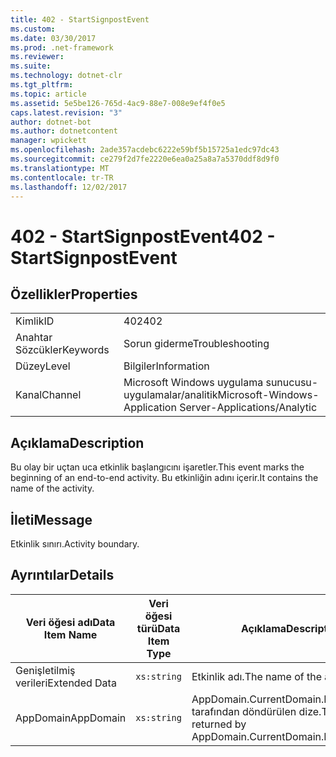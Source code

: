```yaml
---
title: 402 - StartSignpostEvent
ms.custom: 
ms.date: 03/30/2017
ms.prod: .net-framework
ms.reviewer: 
ms.suite: 
ms.technology: dotnet-clr
ms.tgt_pltfrm: 
ms.topic: article
ms.assetid: 5e5be126-765d-4ac9-88e7-008e9ef4f0e5
caps.latest.revision: "3"
author: dotnet-bot
ms.author: dotnetcontent
manager: wpickett
ms.openlocfilehash: 2ade357acdebc6222e59bf5b15725a1edc97dc43
ms.sourcegitcommit: ce279f2d7fe2220e6ea0a25a8a7a5370ddf8d9f0
ms.translationtype: MT
ms.contentlocale: tr-TR
ms.lasthandoff: 12/02/2017
---
```

# <a name="402---startsignpostevent"></a><span data-ttu-id="eb207-102">402 - StartSignpostEvent</span><span class="sxs-lookup"><span data-stu-id="eb207-102">402 - StartSignpostEvent</span></span>
## <a name="properties"></a><span data-ttu-id="eb207-103">Özellikler</span><span class="sxs-lookup"><span data-stu-id="eb207-103">Properties</span></span>  
  
|||  
|-|-|  
|<span data-ttu-id="eb207-104">Kimlik</span><span class="sxs-lookup"><span data-stu-id="eb207-104">ID</span></span>|<span data-ttu-id="eb207-105">402</span><span class="sxs-lookup"><span data-stu-id="eb207-105">402</span></span>|  
|<span data-ttu-id="eb207-106">Anahtar Sözcükler</span><span class="sxs-lookup"><span data-stu-id="eb207-106">Keywords</span></span>|<span data-ttu-id="eb207-107">Sorun giderme</span><span class="sxs-lookup"><span data-stu-id="eb207-107">Troubleshooting</span></span>|  
|<span data-ttu-id="eb207-108">Düzey</span><span class="sxs-lookup"><span data-stu-id="eb207-108">Level</span></span>|<span data-ttu-id="eb207-109">Bilgiler</span><span class="sxs-lookup"><span data-stu-id="eb207-109">Information</span></span>|  
|<span data-ttu-id="eb207-110">Kanal</span><span class="sxs-lookup"><span data-stu-id="eb207-110">Channel</span></span>|<span data-ttu-id="eb207-111">Microsoft Windows uygulama sunucusu-uygulamalar/analitik</span><span class="sxs-lookup"><span data-stu-id="eb207-111">Microsoft-Windows-Application Server-Applications/Analytic</span></span>|  
  
## <a name="description"></a><span data-ttu-id="eb207-112">Açıklama</span><span class="sxs-lookup"><span data-stu-id="eb207-112">Description</span></span>  
 <span data-ttu-id="eb207-113">Bu olay bir uçtan uca etkinlik başlangıcını işaretler.</span><span class="sxs-lookup"><span data-stu-id="eb207-113">This event marks the beginning of an end-to-end activity.</span></span> <span data-ttu-id="eb207-114">Bu etkinliğin adını içerir.</span><span class="sxs-lookup"><span data-stu-id="eb207-114">It contains the name of the activity.</span></span>  
  
## <a name="message"></a><span data-ttu-id="eb207-115">İleti</span><span class="sxs-lookup"><span data-stu-id="eb207-115">Message</span></span>  
 <span data-ttu-id="eb207-116">Etkinlik sınırı.</span><span class="sxs-lookup"><span data-stu-id="eb207-116">Activity boundary.</span></span>  
  
## <a name="details"></a><span data-ttu-id="eb207-117">Ayrıntılar</span><span class="sxs-lookup"><span data-stu-id="eb207-117">Details</span></span>  
  
|<span data-ttu-id="eb207-118">Veri öğesi adı</span><span class="sxs-lookup"><span data-stu-id="eb207-118">Data Item Name</span></span>|<span data-ttu-id="eb207-119">Veri öğesi türü</span><span class="sxs-lookup"><span data-stu-id="eb207-119">Data Item Type</span></span>|<span data-ttu-id="eb207-120">Açıklama</span><span class="sxs-lookup"><span data-stu-id="eb207-120">Description</span></span>|  
|--------------------|--------------------|-----------------|  
|<span data-ttu-id="eb207-121">Genişletilmiş verileri</span><span class="sxs-lookup"><span data-stu-id="eb207-121">Extended Data</span></span>|`xs:string`|<span data-ttu-id="eb207-122">Etkinlik adı.</span><span class="sxs-lookup"><span data-stu-id="eb207-122">The name of the activity.</span></span>|  
|<span data-ttu-id="eb207-123">AppDomain</span><span class="sxs-lookup"><span data-stu-id="eb207-123">AppDomain</span></span>|`xs:string`|<span data-ttu-id="eb207-124">AppDomain.CurrentDomain.FriendlyName tarafından döndürülen dize.</span><span class="sxs-lookup"><span data-stu-id="eb207-124">The string returned by AppDomain.CurrentDomain.FriendlyName.</span></span>|
